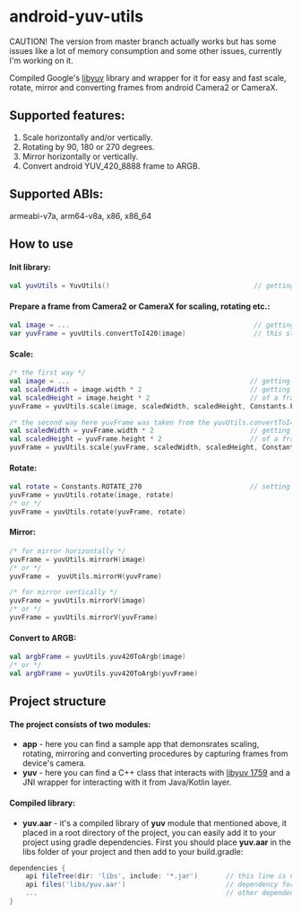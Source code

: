 # android-yuv-utils
CAUTION! The version from master branch actually works but has some issues like a lot of memory consumption and some other issues, currently I'm working on it.

Compiled Google's [libyuv](https://chromium.googlesource.com/libyuv/libyuv/) library and wrapper for it for easy and fast scale, rotate, mirror and converting frames from android Camera2 or CameraX.

## Supported features:
1. Scale horizontally and/or vertically.
2. Rotating by 90, 180 or 270 degrees.
3. Mirror horizontally or vertically.
4. Convert android YUV_420_8888 frame to ARGB.

## Supported ABIs:
armeabi-v7a, arm64-v8a, x86, x86_64

## How to use

#### Init library:
```kotlin
val yuvUtils = YuvUtils()                                    // getting an instance of the library
```

#### Prepare a frame from Camera2 or CameraX for scaling, rotating etc.:
```kotlin
val image = ...                                              // getting an image from Camera2 or CameraX api
var yuvFrame = yuvUtils.convertToI420(image)                 // this step isn't mandatory but it may help you in case if the colors of the output frame (after scale, rotate etc.) are distorted  
```

#### Scale:
```kotlin
/* the first way */
val image = ...                                             // getting an image from Camera2 or CameraX api
val scaledWidth = image.width * 2                           // getting current width and height
val scaledHeight = image.height * 2                         // of a frame and for example double them
yuvFrame = yuvUtils.scale(image, scaledWidth, scaledHeight, Constants.FILTER_BOX)

/* the second way here yuvFrame was taken from the yuvUtils.convertToI420 method as showed above */ 
val scaledWidth = yuvFrame.width * 2                        // getting current width and height
val scaledHeight = yuvFrame.height * 2                      // of a frame and for example double them
yuvFrame = yuvUtils.scale(yuvFrame, scaledWidth, scaledHeight, Constants.FILTER_BOX)
```

#### Rotate:
```kotlin
val rotate = Constants.ROTATE_270                           // setting the rotation angle
yuvFrame = yuvUtils.rotate(image, rotate)
/* or */
yuvFrame = yuvUtils.rotate(yuvFrame, rotate)
```

#### Mirror:
```kotlin
/* for mirror horizontally */
yuvFrame = yuvUtils.mirrorH(image)
/* or */
yuvFrame =  yuvUtils.mirrorH(yuvFrame)

/* for mirror vertically */
yuvFrame = yuvUtils.mirrorV(image)
/* or */
yuvFrame = yuvUtils.mirrorV(yuvFrame)
```

#### Convert to ARGB:
```kotlin
val argbFrame = yuvUtils.yuv420ToArgb(image)
/* or */
val argbFrame = yuvUtils.yuv420ToArgb(yuvFrame)
```

## Project structure
#### The project consists of two modules:
- **app** - here you can find a sample app that demonsrates scaling, rotating, mirroring and converting procedures by capturing frames from device's camera.
- **yuv** - here you can find a C++ class that interacts with [libyuv 1759](https://chromium.googlesource.com/libyuv/libyuv/+/c5e45dcae58f5cb3eb893f8000c1de88a8fe3c4e) and a JNI wrapper for interacting with it from Java/Kotlin layer.

#### Compiled library:
- **yuv.aar** - it's a compiled library of **yuv** module that mentioned above, it placed in a root directory of the project, you can easily add it to your project using gradle dependencies. First you should place **yuv.aar** in the libs folder of your project and then add to your build.gradle:
````groovy
dependencies {
    api fileTree(dir: 'libs', include: '*.jar')       // this line is necessary in order to gradle took yuv.aar from "libs" dir
    api files('libs/yuv.aar')                         // dependency for yuv.aar library
    ...                                               // other dependencies
}
````
